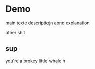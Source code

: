 # Demo


main texte descriptiojn abnd explanation 

other shit

## sup

you're a brokey little whale h


